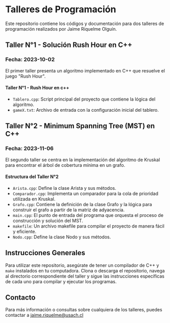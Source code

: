 # Talleres de Programación

Este repositorio contiene los códigos y documentación para dos talleres de programación realizados por Jaime Riquelme Olguín.

## Taller N°1 - Solución Rush Hour en C++

### Fecha: 2023-10-02

El primer taller presenta un algoritmo implementado en C++ que resuelve el juego "Rush Hour".

#### Taller N°1 - Rush Hour en c++

- `Tablero.cpp`: Script principal del proyecto que contiene la lógica del algoritmo.
- `gameX.txt`: Archivo de entrada con la configuración inicial del tablero.

## Taller N°2 - Minimum Spanning Tree (MST) en C++

### Fecha: 2023-11-06

El segundo taller se centra en la implementación del algoritmo de Kruskal para encontrar el árbol de cobertura mínima en un grafo.

#### Estructura del Taller N°2

- `Arista.cpp`: Define la clase Arista y sus métodos.
- `Comparador.cpp`: Implementa un comparador para la cola de prioridad utilizada en Kruskal.
- `Grafo.cpp`: Contiene la definición de la clase Grafo y la lógica para construir el grafo a partir de la matriz de adyacencia.
- `main.cpp`: El punto de entrada del programa que orquesta el proceso de construcción y solución del MST.
- `makefile`: Un archivo makefile para compilar el proyecto de manera fácil y eficiente.
- `Nodo.cpp`: Define la clase Nodo y sus métodos.

## Instrucciones Generales

Para utilizar este repositorio, asegúrate de tener un compilador de C++ y `make` instalados en tu computadora. Clona o descarga el repositorio, navega al directorio correspondiente del taller y sigue las instrucciones específicas de cada uno para compilar y ejecutar los programas.

## Contacto

Para más información o consultas sobre cualquiera de los talleres, puedes contactar a jaime.riquelme@usach.cl
